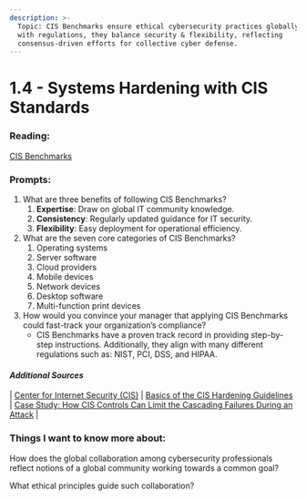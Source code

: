 ```yaml
---
description: >-
  Topic: CIS Benchmarks ensure ethical cybersecurity practices globally. Aligned
  with regulations, they balance security & flexibility, reflecting
  consensus-driven efforts for collective cyber defense.
---
```


# 1.4 - Systems Hardening with CIS Standards

### Reading:

[CIS Benchmarks](https://www.ibm.com/cloud/learn/cis-benchmarks)

### Prompts:

1. What are three benefits of following CIS Benchmarks?
   1. **Expertise**: Draw on global IT community knowledge.
   2. **Consistency**: Regularly updated guidance for IT security.
   3. **Flexibility**: Easy deployment for operational efficiency.
2. What are the seven core categories of CIS Benchmarks?
   1. Operating systems
   2. Server software
   3. Cloud providers
   4. Mobile devices
   5. Network devices
   6. Desktop software
   7. Multi-function print devices
3. How would you convince your manager that applying CIS Benchmarks could fast-track your organization’s compliance?
   * CIS Benchmarks have a proven track record in providing step-by-step instructions. Additionally, they align with many different regulations such as: NIST, PCI, DSS, and HIPAA.&#x20;

#### _Additional Sources_

\| [Center for Internet Security (CIS)](https://www.cisecurity.org/) | [Basics of the CIS Hardening Guidelines](https://blog.rsisecurity.com/basics-of-the-cis-hardening-guidelines/) | [Case Study: How CIS Controls Can Limit the Cascading Failures During an Attack](https://www.sans.org/reading-room/whitepapers/casestudies/case-study-cis-controls-limit-cascading-failures-attack-36957) |

### Things I want to know more about:

How does the global collaboration among cybersecurity professionals reflect notions of a global community working towards a common goal?&#x20;

What ethical principles guide such collaboration?
